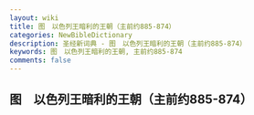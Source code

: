 ```yaml
---
layout: wiki
title: 图　以色列王暗利的王朝（主前约885-874）
categories: NewBibleDictionary
description: 圣经新词典 - 图　以色列王暗利的王朝（主前约885-874）
keywords: 图　以色列王暗利的王朝, 主前约885-874
comments: false
---
```


## 图　以色列王暗利的王朝（主前约885-874）












